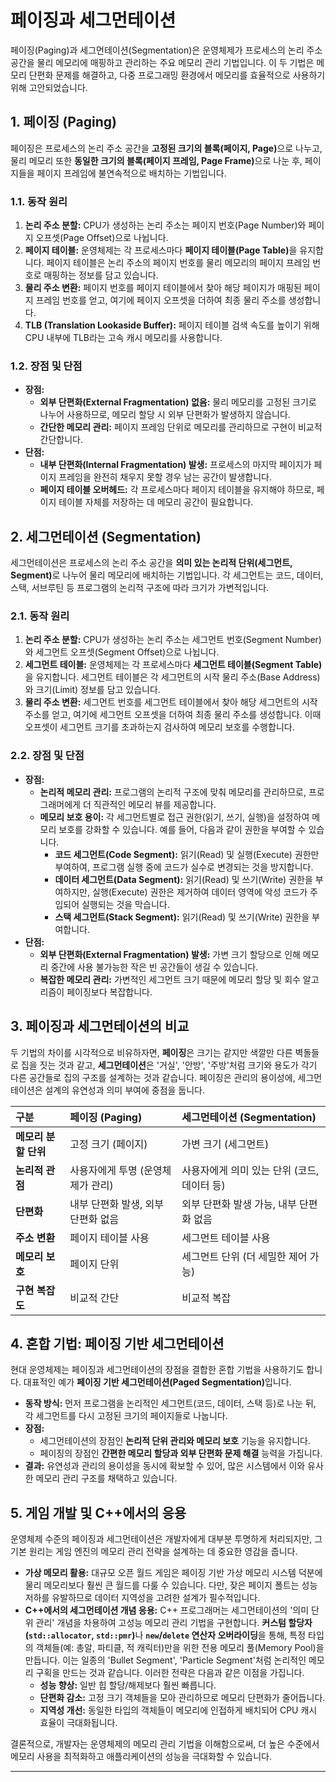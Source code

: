 # 페이징과 세그먼테이션

페이징(Paging)과 세그먼테이션(Segmentation)은 운영체제가 프로세스의 논리 주소 공간을 물리 메모리에 매핑하고 관리하는 주요 메모리 관리 기법입니다. 이 두 기법은 메모리 단편화 문제를 해결하고, 다중 프로그래밍 환경에서 메모리를 효율적으로 사용하기 위해 고안되었습니다.

## 1. 페이징 (Paging)

페이징은 프로세스의 논리 주소 공간을 <b>고정된 크기의 블록(페이지, Page)</b>으로 나누고, 물리 메모리 또한 <b>동일한 크기의 블록(페이지 프레임, Page Frame)</b>으로 나눈 후, 페이지들을 페이지 프레임에 불연속적으로 배치하는 기법입니다.

### 1.1. 동작 원리

1.  **논리 주소 분할:** CPU가 생성하는 논리 주소는 페이지 번호(Page Number)와 페이지 오프셋(Page Offset)으로 나뉩니다.
2.  **페이지 테이블:** 운영체제는 각 프로세스마다 <b>페이지 테이블(Page Table)</b>을 유지합니다. 페이지 테이블은 논리 주소의 페이지 번호를 물리 메모리의 페이지 프레임 번호로 매핑하는 정보를 담고 있습니다.
3.  **물리 주소 변환:** 페이지 번호를 페이지 테이블에서 찾아 해당 페이지가 매핑된 페이지 프레임 번호를 얻고, 여기에 페이지 오프셋을 더하여 최종 물리 주소를 생성합니다.
4.  **TLB (Translation Lookaside Buffer):** 페이지 테이블 검색 속도를 높이기 위해 CPU 내부에 TLB라는 고속 캐시 메모리를 사용합니다.

### 1.2. 장점 및 단점

*   **장점:**
    *   **외부 단편화(External Fragmentation) 없음:** 물리 메모리를 고정된 크기로 나누어 사용하므로, 메모리 할당 시 외부 단편화가 발생하지 않습니다.
    *   **간단한 메모리 관리:** 페이지 프레임 단위로 메모리를 관리하므로 구현이 비교적 간단합니다.
*   **단점:**
    *   **내부 단편화(Internal Fragmentation) 발생:** 프로세스의 마지막 페이지가 페이지 프레임을 완전히 채우지 못할 경우 남는 공간이 발생합니다.
    *   **페이지 테이블 오버헤드:** 각 프로세스마다 페이지 테이블을 유지해야 하므로, 페이지 테이블 자체를 저장하는 데 메모리 공간이 필요합니다.

## 2. 세그먼테이션 (Segmentation)

세그먼테이션은 프로세스의 논리 주소 공간을 <b>의미 있는 논리적 단위(세그먼트, Segment)</b>로 나누어 물리 메모리에 배치하는 기법입니다. 각 세그먼트는 코드, 데이터, 스택, 서브루틴 등 프로그램의 논리적 구조에 따라 크기가 가변적입니다.

### 2.1. 동작 원리

1.  **논리 주소 분할:** CPU가 생성하는 논리 주소는 세그먼트 번호(Segment Number)와 세그먼트 오프셋(Segment Offset)으로 나뉩니다.
2.  **세그먼트 테이블:** 운영체제는 각 프로세스마다 <b>세그먼트 테이블(Segment Table)</b>을 유지합니다. 세그먼트 테이블은 각 세그먼트의 시작 물리 주소(Base Address)와 크기(Limit) 정보를 담고 있습니다.
3.  **물리 주소 변환:** 세그먼트 번호를 세그먼트 테이블에서 찾아 해당 세그먼트의 시작 주소를 얻고, 여기에 세그먼트 오프셋을 더하여 최종 물리 주소를 생성합니다. 이때 오프셋이 세그먼트 크기를 초과하는지 검사하여 메모리 보호를 수행합니다.

### 2.2. 장점 및 단점

*   **장점:**
    *   **논리적 메모리 관리:** 프로그램의 논리적 구조에 맞춰 메모리를 관리하므로, 프로그래머에게 더 직관적인 메모리 뷰를 제공합니다.
    *   **메모리 보호 용이:** 각 세그먼트별로 접근 권한(읽기, 쓰기, 실행)을 설정하여 메모리 보호를 강화할 수 있습니다. 예를 들어, 다음과 같이 권한을 부여할 수 있습니다.
        *   **코드 세그먼트(Code Segment):** 읽기(Read) 및 실행(Execute) 권한만 부여하여, 프로그램 실행 중에 코드가 실수로 변경되는 것을 방지합니다.
        *   **데이터 세그먼트(Data Segment):** 읽기(Read) 및 쓰기(Write) 권한을 부여하지만, 실행(Execute) 권한은 제거하여 데이터 영역에 악성 코드가 주입되어 실행되는 것을 막습니다.
        *   **스택 세그먼트(Stack Segment):** 읽기(Read) 및 쓰기(Write) 권한을 부여합니다.
*   **단점:**
    *   **외부 단편화(External Fragmentation) 발생:** 가변 크기 할당으로 인해 메모리 중간에 사용 불가능한 작은 빈 공간들이 생길 수 있습니다.
    *   **복잡한 메모리 관리:** 가변적인 세그먼트 크기 때문에 메모리 할당 및 회수 알고리즘이 페이징보다 복잡합니다.

## 3. 페이징과 세그먼테이션의 비교

두 기법의 차이를 시각적으로 비유하자면, **페이징**은 크기는 같지만 색깔만 다른 벽돌들로 집을 짓는 것과 같고, **세그먼테이션**은 '거실', '안방', '주방'처럼 크기와 용도가 각기 다른 공간들로 집의 구조를 설계하는 것과 같습니다. 페이징은 관리의 용이성에, 세그먼테이션은 설계의 유연성과 의미 부여에 중점을 둡니다.

| 구분 | 페이징 (Paging) | 세그먼테이션 (Segmentation) |
| :--- | :--- | :--- |
| **메모리 분할 단위** | 고정 크기 (페이지) | 가변 크기 (세그먼트) |
| **논리적 관점** | 사용자에게 투명 (운영체제가 관리) | 사용자에게 의미 있는 단위 (코드, 데이터 등) |
| **단편화** | 내부 단편화 발생, 외부 단편화 없음 | 외부 단편화 발생 가능, 내부 단편화 없음 |
| **주소 변환** | 페이지 테이블 사용 | 세그먼트 테이블 사용 |
| **메모리 보호** | 페이지 단위 | 세그먼트 단위 (더 세밀한 제어 가능) |
| **구현 복잡도** | 비교적 간단 | 비교적 복잡 |

## 4. 혼합 기법: 페이징 기반 세그먼테이션

현대 운영체제는 페이징과 세그먼테이션의 장점을 결합한 혼합 기법을 사용하기도 합니다. 대표적인 예가 <b>페이징 기반 세그먼테이션(Paged Segmentation)</b>입니다.

*   **동작 방식:** 먼저 프로그램을 논리적인 세그먼트(코드, 데이터, 스택 등)로 나눈 뒤, 각 세그먼트를 다시 고정된 크기의 페이지들로 나눕니다.
*   **장점:**
    *   세그먼테이션의 장점인 **논리적 단위 관리와 메모리 보호** 기능을 유지합니다.
    *   페이징의 장점인 **간편한 메모리 할당과 외부 단편화 문제 해결** 능력을 가집니다.
*   **결과:** 유연성과 관리의 용이성을 동시에 확보할 수 있어, 많은 시스템에서 이와 유사한 메모리 관리 구조를 채택하고 있습니다.

## 5. 게임 개발 및 C++에서의 응용

운영체제 수준의 페이징과 세그먼테이션은 개발자에게 대부분 투명하게 처리되지만, 그 기본 원리는 게임 엔진의 메모리 관리 전략을 설계하는 데 중요한 영감을 줍니다.

*   **가상 메모리 활용:** 대규모 오픈 월드 게임은 페이징 기반 가상 메모리 시스템 덕분에 물리 메모리보다 훨씬 큰 월드를 다룰 수 있습니다. 다만, 잦은 페이지 폴트는 성능 저하를 유발하므로 데이터 지역성을 고려한 설계가 필수적입니다.
*   **C++에서의 세그먼테이션 개념 응용:** C++ 프로그래머는 세그먼테이션의 '의미 단위 관리' 개념을 차용하여 고성능 메모리 관리 기법을 구현합니다. <b>커스텀 할당자(`std::allocator`, `std::pmr`)</b>나 **`new`/`delete` 연산자 오버라이딩**을 통해, 특정 타입의 객체들(예: 총알, 파티클, 적 캐릭터)만을 위한 전용 메모리 풀(Memory Pool)을 만듭니다. 이는 일종의 'Bullet Segment', 'Particle Segment'처럼 논리적인 메모리 구획을 만드는 것과 같습니다. 이러한 전략은 다음과 같은 이점을 가집니다.
    *   **성능 향상:** 일반 힙 할당/해제보다 훨씬 빠릅니다.
    *   **단편화 감소:** 고정 크기 객체들을 모아 관리하므로 메모리 단편화가 줄어듭니다.
    *   **지역성 개선:** 동일한 타입의 객체들이 메모리에 인접하게 배치되어 CPU 캐시 효율이 극대화됩니다.

결론적으로, 개발자는 운영체제의 메모리 관리 기법을 이해함으로써, 더 높은 수준에서 메모리 사용을 최적화하고 애플리케이션의 성능을 극대화할 수 있습니다.

---